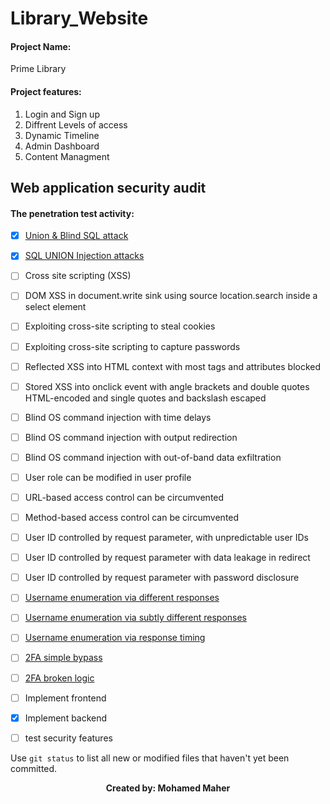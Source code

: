 # Library_Website
#### Project Name:  
Prime Library
#### Project features:
1. Login and Sign up
2. Diffrent Levels of access 
3. Dynamic Timeline
4. Admin Dashboard
5. Content Managment


## Web application security audit

#### The penetration test activity:
- [x] [Union & Blind SQL attack](https://www.invicti.com/blog/web-security/sql-injection-cheat-sheet/)
- [x] [SQL UNION Injection attacks](https://www.esecurityplanet.com/threats/how-to-prevent-sql-injection-attacks/)
- [ ] Cross site scripting (XSS)
- [ ] DOM XSS in document.write sink using source location.search inside a
select element
- [ ] Exploiting cross-site scripting to steal cookies
- [ ] Exploiting cross-site scripting to capture passwords
- [ ] Reflected XSS into HTML context with most tags and attributes blocked
- [ ] Stored XSS into onclick event with angle brackets and double quotes
HTML-encoded and single quotes and backslash escaped
- [ ] Blind OS command injection with time delays
- [ ] Blind OS command injection with output redirection
- [ ] Blind OS command injection with out-of-band data exfiltration
- [ ] User role can be modified in user profile
- [ ] URL-based access control can be circumvented
- [ ] Method-based access control can be circumvented
- [ ] User ID controlled by request parameter, with unpredictable user IDs
- [ ] User ID controlled by request parameter with data leakage in redirect
- [ ] User ID controlled by request parameter with password disclosure
- [ ] [Username enumeration via different responses](https://www.hacksplaining.com/prevention/user-enumeration)
- [ ] [Username enumeration via subtly different responses](https://www.rapid7.com/blog/post/2017/06/15/about-user-enumeration/)
- [ ] [Username enumeration via response timing](https://www.hacksplaining.com/prevention/user-enumeration)
- [ ] [2FA simple bypass](https://book.hacktricks.xyz/pentesting-web/2fa-bypass)
- [ ] [2FA broken logic](https://portswigger.net/web-security/authentication/multi-factor/lab-2fa-broken-logic)


- [ ] Implement frontend
- [X] Implement backend
- [ ] test security features

Use `git status` to list all new or modified files that haven't yet been committed.

<p align="center">
  <b>Created by: Mohamed Maher</b>
</p>

